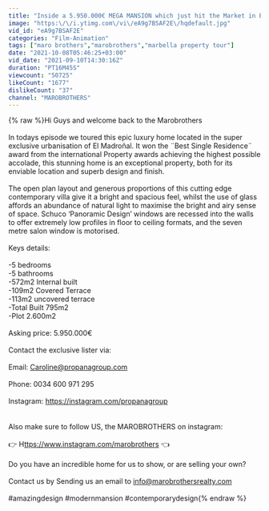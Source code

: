 ```yaml
---
title: "Inside a 5.950.000€ MEGA MANSION which just hit the Market in El Madroñal. Be the first to Tour it!!"
image: "https:\/\/i.ytimg.com\/vi\/eA9g7BSAF2E\/hqdefault.jpg"
vid_id: "eA9g7BSAF2E"
categories: "Film-Animation"
tags: ["maro brothers","marobrothers","marbella property tour"]
date: "2021-10-08T05:46:25+03:00"
vid_date: "2021-09-10T14:30:16Z"
duration: "PT16M45S"
viewcount: "50725"
likeCount: "1677"
dislikeCount: "37"
channel: "MAROBROTHERS"
---
```

{% raw %}Hi Guys and welcome back to the Marobrothers<br /><br />In todays episode we toured this epic luxury home located in the super exclusive urbanisation of El Madroñal. It won the ¨Best Single Residence¨ award from the international Property awards achieving the highest possible accolade, this stunning home is an exceptional property, both for its enviable location and superb design and finish. <br /><br />The open plan layout and generous proportions of this cutting edge contemporary villa give it a bright and spacious feel, whilst the use of glass affords an abundance of natural light to maximise the bright and airy sense of space. Schuco ‘Panoramic Design’ windows are recessed into the walls to offer extremely low profiles in floor to ceiling formats, and the seven metre salon window is motorised. <br /><br />Keys details:<br /><br />-5 bedrooms<br />-5 bathrooms<br />-572m2 Internal built<br />-109m2 Covered Terrace<br />-113m2 uncovered terrace<br />-Total Built 795m2<br />-Plot 2.600m2<br /><br />Asking price: 5.950.000€<br /><br />Contact the exclusive lister via:<br /><br />Email: Caroline@propanagroup.com<br /><br />Phone: 0034 600 971 295<br /><br />Instagram: <a rel="nofollow" target="blank" href="https://instagram.com/propanagroup">https://instagram.com/propanagroup</a><br /><br /><br />Also make sure to follow US, the MAROBROTHERS on instagram:<br /><br />👉 H<a rel="nofollow" target="blank" href="ttps://www.instagram.com/marobrothers">ttps://www.instagram.com/marobrothers</a> 👈<br /><br />Do you have an incredible home for us to show, or are selling your own? <br /><br />Contact us by Sending us an email to info@marobrothersrealty.com<br /><br />#amazingdesign #modernmansion #contemporarydesign{% endraw %}
